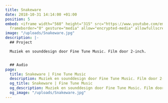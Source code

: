 ```yaml
---
title: Snakeware
date: 2018-10-31 14:14:00 +01:00
position: 5
embed: <iframe width="560" height="315" src="https://www.youtube.com/embed/C-U3nPh6kgo?rel=0&amp;showinfo=0"
  frameborder="0" gesture="media" allow="encrypted-media" allowfullscreen></iframe>
image: "/uploads/Snakeware.jpg"
description: |-
  ## Project

  Muziek en sounddesign door Fine Tune Music. Film door 2-inch.


  ## Audio
page:
  title: Snakeware | Fine Tune Music
  description: Muziek en sounddesign door Fine Tune Music. Film door 2-inch.
  og_title: Snakeware | Fine Tune Music
  og_description: Muziek en sounddesign door Fine Tune Music. Film door 2-inch.
  og_image: "/uploads/Snakeware.jpg"
---
```


